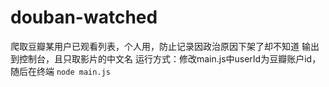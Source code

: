 # douban-watched
爬取豆瓣某用户已观看列表，个人用，防止记录因政治原因下架了却不知道
输出到控制台，且只取影片的中文名
运行方式：修改main.js中userId为豆瓣账户id，随后在终端
`node main.js`
